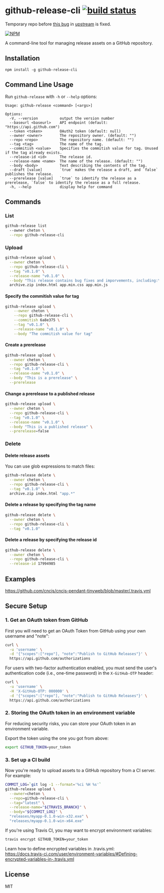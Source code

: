# github-release-cli [![build status](https://travis-ci.org/cheton/github-release-cli.svg?branch=master)](https://travis-ci.org/cheton/github-release-cli)

Temporary repo before [this bug](https://github.com/cheton/github-release-cli/issues/25) in [upstream](https://github.com/cheton/github-release-cli) is fixed.


[![NPM](https://nodei.co/npm/github-release-cli.png?downloads=true&stars=true)](https://www.npmjs.com/package/github-release-cli)

A command-line tool for managing release assets on a GitHub repository.

## Installation

```
npm install -g github-release-cli
```

## Command Line Usage

Run `github-release` with `-h` or `--help` options:

```
Usage: github-release <command> [<args>]

Options:
  -V, --version          output the version number
  --baseurl <baseurl>    API endpoint (default: "https://api.github.com")
  --token <token>        OAuth2 token (default: null)
  --owner <owner>        The repository owner. (default: "")
  --repo <repo>          The repository name. (default: "")
  --tag <tag>            The name of the tag.
  --commitish <value>    Specifies the commitish value for tag. Unused if the tag already exists.
  --release-id <id>      The release id.
  --release-name <name>  The name of the release. (default: "")
  --body <body>          Text describing the contents of the tag.
  --draft [value]        `true` makes the release a draft, and `false` publishes the release.
  --prerelease [value]   `true` to identify the release as a prerelease, `false` to identify the release as a full release.
  -h, --help             display help for command
```

## Commands

### List

```sh
github-release list
  --owner cheton \
  --repo github-release-cli
```

### Upload

```sh
github-release upload \
  --owner cheton \
  --repo github-release-cli \
  --tag "v0.1.0" \
  --release-name "v0.1.0" \
  --body "This release contains bug fixes and imporvements, including:\n..." \
  archive.zip index.html app.min.css app.min.js
```

#### Specify the commitish value for tag

```sh
github-release upload \
    --owner cheton \
    --repo github-release-cli \
    --commitish 6a8e375 \
    --tag "v0.1.0" \
    --release-name "v0.1.0" \
    --body "The commitish value for tag"
```

#### Create a prerelease

```sh
github-release upload \
  --owner cheton \
  --repo github-release-cli \
  --tag "v0.1.0" \
  --release-name "v0.1.0" \
  --body "This is a prerelease" \
  --prerelease
```

#### Change a prerelease to a published release

```sh
github-release upload \
  --owner cheton \
  --repo github-release-cli \
  --tag "v0.1.0" \
  --release-name "v0.1.0" \
  --body "This is a published release" \
  --prerelease=false
```

### Delete

#### Delete release assets

You can use glob expressions to match files:
```sh
github-release delete \
  --owner cheton \
  --repo github-release-cli \
  --tag "v0.1.0" \
  archive.zip index.html "app.*"
```

#### Delete a release by specifying the tag name

```sh
github-release delete \
  --owner cheton \
  --repo github-release-cli \
  --tag "v0.1.0"
```

#### Delete a release by specifying the release id

```sh
github-release delete \
  --owner cheton \
  --repo github-release-cli \
  --release-id 17994985
```

## Examples

https://github.com/cncjs/cncjs-pendant-tinyweb/blob/master/.travis.yml

## Secure Setup

### 1. Get an OAuth token from GitHub

First you will need to get an OAuth Token from GitHub using your own username and "note":

```sh
curl \
  -u 'username' \
  -d '{"scopes":["repo"], "note":"Publish to GitHub Releases"}' \
  https://api.github.com/authorizations
```

For users with two-factor authentication enabled, you must send the user's authentication code (i.e., one-time password) in the `X-GitHub-OTP` header:

```sh
curl \
  -u 'username' \
  -H 'X-GitHub-OTP: 000000' \
  -d '{"scopes":["repo"], "note":"Publish to GitHub Releases"}' \
  https://api.github.com/authorizations
```

### 2. Storing the OAuth token in an environment variable

For reducing security risks, you can store your OAuth token in an environment variable.

Export the token using the one you got from above:

```sh
export GITHUB_TOKEN=your_token
```

### 3. Set up a CI build

Now you're ready to upload assets to a GitHub repository from a CI server. For example:

```sh
COMMIT_LOG=`git log -1 --format='%ci %H %s'`
github-release upload \
  --owner=cheton \
  --repo=github-release-cli \
  --tag="latest" \
  --release-name="${TRAVIS_BRANCH}" \
  --body="${COMMIT_LOG}" \
  "releases/myapp-0.1.0-win-x32.exe" \
  "releases/myapp-0.1.0-win-x64.exe"
```

If you're using Travis CI, you may want to encrypt environment variables:

```sh
travis encrypt GITHUB_TOKEN=your_token
```

Learn how to define encrypted variables in .travis.yml:<br>
https://docs.travis-ci.com/user/environment-variables/#Defining-encrypted-variables-in-.travis.yml

## License

MIT
